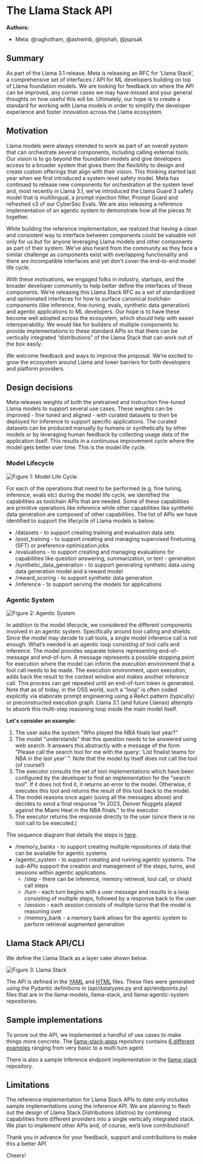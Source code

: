 # The Llama Stack API

**Authors:**
* Meta: @raghotham, @ashwinb, @hjshah, @jspisak

## Summary
As part of the Llama 3.1 release, Meta is releasing an RFC for ‘Llama Stack’, a comprehensive set of interfaces / API for ML developers building on top of Llama foundation models. We are looking for feedback on where the API can be improved, any corner cases we may have missed and your general thoughts on how useful this will be. Ultimately, our hope is to create a standard for working with Llama models in order to simplify the developer experience and foster innovation across the Llama ecosystem.

## Motivation
Llama models were always intended to work as part of an overall system that can orchestrate several components, including calling external tools. Our vision is to go beyond the foundation models and give developers access to a broader system that gives them the flexibility to design and create custom offerings that align with their vision. This thinking started last year when we first introduced a system-level safety model. Meta has continued to release new components for orchestration at the system level and, most recently in Llama 3.1, we’ve introduced the Llama Guard 3 safety model that is multilingual, a prompt injection filter, Prompt Guard and refreshed v3 of our CyberSec Evals. We are also releasing a reference implementation of an agentic system to demonstrate how all the pieces fit together.

While building the reference implementation, we realized that having a clean and consistent way to interface between components could be valuable not only for us but for anyone leveraging Llama models and other components as part of their system. We’ve also heard from the community as they face a similar challenge as components exist with overlapping functionality and there are incompatible interfaces and yet don't cover the end-to-end model life cycle.

With these motivations, we engaged folks in industry, startups, and the broader developer community to help better define the interfaces of these components. We’re releasing this Llama Stack RFC as a set of standardized and opinionated interfaces for how to surface canonical toolchain components (like inference, fine-tuning, evals, synthetic data generation) and agentic applications to ML developers. Our hope is to have these become well adopted across the ecosystem, which should help with easier interoperability. We would like for builders of multiple components to provide implementations to these standard APIs so that there can be vertically integrated “distributions” of the Llama Stack that can work out of the box easily.

We welcome feedback and ways to improve the proposal. We’re excited to grow the ecosystem around Llama and lower barriers for both developers and platform providers.

## Design decisions
Meta releases weights of both the pretrained and instruction fine-tuned Llama models to support several use cases. These weights can be improved  -  fine tuned and aligned - with curated datasets to then be deployed for inference to support specific applications. The curated datasets can be produced manually by humans or synthetically by other models or by leveraging human feedback by collecting usage data of the application itself. This results in a continuous improvement cycle where the model gets better over time. This is the model life cycle.


### Model Lifecycle

![Figure 1: Model Life Cycle](../docs/resources/model-lifecycle.png)


For each of the operations that need to be performed (e.g. fine tuning, inference, evals etc) during the model life cycle, we identified the capabilities as toolchain APIs that are needed. Some of these capabilities are primitive operations like inference while other capabilities like synthetic data generation are composed of other capabilities. The list of APIs we have identified to support the lifecycle of Llama models is below:

- /datasets - to support creating training and evaluation data sets
- /post_training - to support creating and managing supervised finetuning (SFT) or preference optimization jobs
- /evaluations - to support creating and managing evaluations for capabilities like question answering, summarization, or text - generation
- /synthetic_data_generation - to support generating synthetic data using data generation model and a reward model
- /reward_scoring - to support synthetic data generation
- /inference - to support serving the models for applications

### Agentic System

![Figure 2: Agentic System](../docs/resources/agentic-system.png)

In addition to the model lifecycle, we considered the different components involved in an agentic system. Specifically around tool calling and shields. Since the model may decide to call tools, a single model inference call is not enough. What’s needed is an agentic loop consisting of tool calls and inference. The model provides separate tokens representing end-of-message and end-of-turn. A message represents a possible stopping point for execution where the model can inform the execution environment that a tool call needs to be made. The execution environment, upon execution, adds back the result to the context window and makes another inference call. This process can get repeated until an end-of-turn token is generated.
Note that as of today, in the OSS world, such a “loop” is often coded explicitly via elaborate prompt engineering using a ReAct pattern (typically) or preconstructed execution graph. Llama 3.1 (and future Llamas) attempts to absorb this multi-step reasoning loop inside the main model itself.

**Let's consider an example:**
1. The user asks the system "Who played the NBA finals last year?"
1. The model "understands" that this question needs to be answered using web search. It answers this abstractly with a message of the form "Please call the search tool for me with the query: 'List finalist teams for NBA in the last year' ". Note that the model by itself does not call the tool (of course!)
1. The executor consults the set of tool implementations which have been configured by the developer to find an implementation for the "search tool". If it does not find it, it returns an error to the model. Otherwise, it executes this tool and returns the result of this tool back to the model.
1. The model reasons once again (using all the messages above) and decides to send a final response "In 2023, Denver Nuggets played against the Miami Heat in the NBA finals." to the executor
1. The executor returns the response directly to the user (since there is no tool call to be executed.)

The sequence diagram that details the steps is [here](https://github.com/meta-llama/llama-agentic-system/blob/main/docs/sequence-diagram.md).

* /memory_banks - to support creating multiple repositories of data that can be available for agentic systems
* /agentic_system - to support creating and running agentic systems. The sub-APIs support the creation and management of the steps, turns, and sessions within agentic applications.
  * /step - there can be inference, memory retrieval, tool call, or shield call steps
  * /turn - each turn begins with a user message and results in a loop consisting of multiple steps, followed by a response back to the user
  * /session - each session consists of multiple turns that the model is reasoning over
  * /memory_bank - a memory bank allows for the agentic system to perform retrieval augmented generation

## Llama Stack API/CLI

We define the Llama Stack as a layer cake shown below.

![Figure 3: Llama Stack](../docs/resources/llama-stack.png)




The API is defined in the [YAML](../docs/llama-stack-spec.yaml) and [HTML](../docs/llama-stack-spec.html) files. These files were generated using the Pydantic definitions in (api/datatypes.py and api/endpoints.py) files that are in the llama-models, llama-stack, and llama-agentic-system repositories.





## Sample implementations

To prove out the API, we implemented a handful of use cases to make things more concrete. The [llama-stack-apps](https://github.com/meta-llama/llama-stack-apps) repository contains [6 different examples](https://github.com/meta-llama/llama-stack-apps/tree/main/examples) ranging from very basic to a multi turn agent.

There is also a sample inference endpoint implementation in the [llama-stack](https://github.com/meta-llama/llama-stack/blob/main/llama_stack/inference/server.py) repository.


## Limitations
The reference implementation for Llama Stack APIs to date only includes sample implementations using the inference API. We are planning to flesh out the design of Llama Stack Distributions (distros) by combining capabilities from different providers into a single vertically integrated stack. We plan to implement other APIs and, of course, we’d love contributions!!

Thank you in advance for your feedback, support and contributions to make this a better API.

Cheers!
